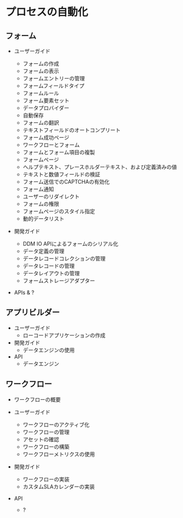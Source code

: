 # プロセスの自動化

## フォーム

  - ユーザーガイド

      - フォームの作成
      - フォームの表示
      - フォームエントリーの管理
      - フォームフィールドタイプ
      - フォームルール
      - フォーム要素セット
      - データプロバイダー
      - 自動保存
      - フォームの翻訳
      - テキストフィールドのオートコンプリート
      - フォーム成功ページ
      - ワークフローとフォーム
      - フォームとフォーム項目の複製
      - フォームページ
      - ヘルプテキスト、プレースホルダーテキスト、および定義済みの値
      - テキストと数値フィールドの検証
      - フォーム送信でのCAPTCHAの有効化
      - フォーム通知
      - ユーザーのリダイレクト
      - フォームの権限
      - フォームページのスタイル指定
      - 動的データリスト

  - 開発ガイド

      - DDM IO APIによるフォームのシリアル化
      - データ定義の管理
      - データレコードコレクションの管理
      - データレコードの管理
      - データレイアウトの管理
      - フォームストレージアダプター

  - APIs & ?

## アプリビルダー

  - ユーザーガイド
      - ローコードアプリケーションの作成
  - 開発ガイド
      - データエンジンの使用
  - API
      - データエンジン

## ワークフロー

  - ワークフローの概要

  - ユーザーガイド

      - ワークフローのアクティブ化
      - ワークフローの管理
      - アセットの確認
      - ワークフローの構築
      - ワークフローメトリクスの使用

  - 開発ガイド

      - ワークフローの実装
      - カスタムSLAカレンダーの実装

  - API

      - ?
